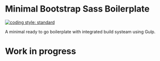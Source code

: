 Minimal Bootstrap Sass Boilerplate
===================================
[![coding style: standard](https://img.shields.io/badge/code%20style-standard-brightgreen.svg)](http://standardjs.com)

A minimal ready to go boilerplate with integrated build systeam using Gulp.

Work in progress
=================
